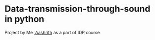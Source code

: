 # Data-transmission-through-sound in python

Project by Me ,[Aashrith](https://github.com/Aashrith20.md) as a part of IDP course
